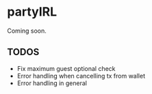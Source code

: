 # partyIRL
Coming soon.

## TODOS
* Fix maximum guest optional check 
* Error handling when cancelling tx from wallet
* Error handling in general 